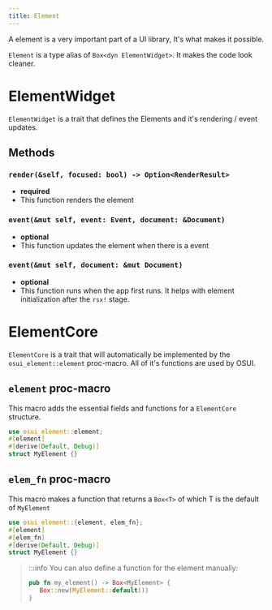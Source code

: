 ```yaml
---
title: Element
---
```


A element is a very important part of a UI library, It's what makes it possible.

`Element` is a type alias of `Box<dyn ElementWidget>`. It makes the code look cleaner.

# ElementWidget
`ElementWidget` is a trait that defines the Elements and it's rendering / event updates.

## Methods
### `render(&self, focused: bool) -> Option<RenderResult>`
- **required**
- This function renders the element

### `event(&mut self, event: Event, document: &Document)`
- **optional**
- This function updates the element when there is a event

### `event(&mut self, document: &mut Document)`
- **optional**
- This function runs when the app first runs. It helps with element initialization after the `rsx!` stage.


# ElementCore
`ElementCore` is a trait that will automatically be implemented by the `osui_element::element` proc-macro. All of it's functions are used by OSUI.

## `element` proc-macro
This macro adds the essential fields and functions for a `ElementCore` structure.
```rust
use osui_element::element;
#[element]
#[derive(Default, Debug)]
struct MyElement {}
```

## `elem_fn` proc-macro
This macro makes a function that returns a `Box<T>` of which T is the default of `MyElement`
```rust
use osui_element::{element, elem_fn};
#[element]
#[elem_fn]
#[derive(Default, Debug)]
struct MyElement {}
```

>:::info
>You can also define a function for the element manually:
>```rust
>pub fn my_element() -> Box<MyElement> {
>    Box::new(MyElement::default())
>}
>```